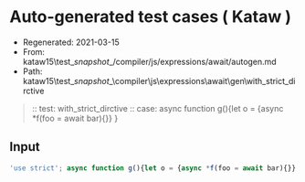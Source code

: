 # Auto-generated test cases ( Kataw )
- Regenerated: 2021-03-15
- From: kataw15\test\__snapshot__/compiler/js/expressions/await/autogen.md
- Path: kataw15\test\__snapshot__\compiler\js\expressions\await\gen\with_strict_dirctive
> :: test: with_strict_dirctive
> :: case: async function g(){let o = {async *f(foo = await bar){}}    }
## Input

`````js
'use strict'; async function g(){let o = {async *f(foo = await bar){}}    }
`````
